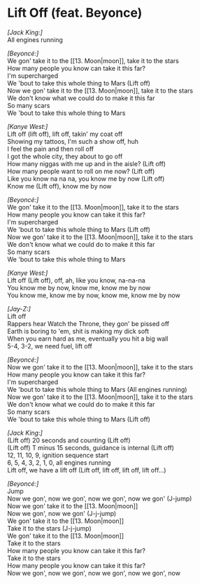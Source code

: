 # Lift Off (feat. Beyonce)

_[Jack King:]_  
All engines running  

_[Beyoncé:]_  
We gon' take it to the [[13. Moon|moon]], take it to the stars  
How many people you know can take it this far?  
I'm supercharged  
We 'bout to take this whole thing to Mars (Lift off)  
Now we gon' take it to the [[13. Moon|moon]], take it to the stars  
We don't know what we could do to make it this far  
So many scars  
We 'bout to take this whole thing to Mars  

_[Kanye West:]_  
Lift off (lift off), lift off, takin' my coat off  
Showing my tattoos, I'm such a show off, huh  
I feel the pain and then roll off  
I got the whole city, they about to go off  
How many niggas with me up and in the aisle? (Lift off)  
How many people want to roll on me now? (Lift off)  
Like you know na na na, you know me by now (Lift off)  
Know me (Lift off), know me by now  

_[Beyoncé:]_  
We gon' take it to the [[13. Moon|moon]], take it to the stars  
How many people you know can take it this far?  
I'm supercharged  
We 'bout to take this whole thing to Mars (Lift off)  
Now we gon' take it to the [[13. Moon|moon]], take it to the stars  
We don't know what we could do to make it this far  
So many scars  
We 'bout to take this whole thing to Mars  

_[Kanye West:]_  
Lift off (Lift off), off, ah, like you know, na-na-na  
You know me by now, know me, know me by now  
You know me, know me by now, know me, know me by now  

_[Jay-Z:]_  
Lift off  
Rappers hear Watch the Throne, they gon' be pissed off  
Earth is boring to 'em, shit is making my dick soft  
When you earn hard as me, eventually you hit a big wall  
5-4, 3-2, we need fuel, lift off  

_[Beyoncé:]_  
Now we gon' take it to the [[13. Moon|moon]], take it to the stars  
How many people you know can take it this far?  
I'm supercharged  
We 'bout to take this whole thing to Mars (All engines running)  
Now we gon' take it to the [[13. Moon|moon]], take it to the stars  
We don't know what we could do to make it this far  
So many scars  
We 'bout to take this whole thing to Mars (Lift off)  

_[Jack King:]_  
(Lift off) 20 seconds and counting (Lift off)  
(Lift off) T minus 15 seconds, guidance is internal (Lift off)  
12, 11, 10, 9, ignition sequence start  
6, 5, 4, 3, 2, 1, 0, all engines running  
Lift off, we have a lift off (Lift off, lift off, lift off, lift off…)  

_[Beyoncé:]_  
Jump  
Now we gon', now we gon', now we gon', now we gon' (J-jump)  
Now we gon' take it to the [[13. Moon|moon]]  
Now we gon', now we gon' (J-j-jump)  
We gon' take it to the [[13. Moon|moon]]  
Take it to the stars (J-j-jump)  
We gon' take it to the [[13. Moon|moon]]  
Take it to the stars  
How many people you know can take it this far?  
Take it to the stars  
How many people you know can take it this far?  
Now we gon', now we gon', now we gon', now we gon', now
